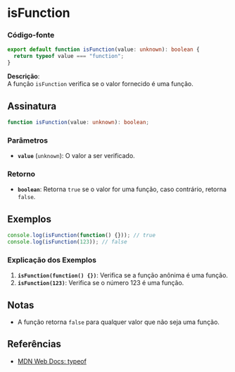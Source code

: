 # isFunction

### Código-fonte

```typescript
export default function isFunction(value: unknown): boolean {
  return typeof value === "function";
}
```

**Descrição**:  
A função `isFunction` verifica se o valor fornecido é uma função.

## Assinatura

```typescript
function isFunction(value: unknown): boolean;
```

### Parâmetros

- **`value`** (`unknown`): O valor a ser verificado.

### Retorno

- **`boolean`**: Retorna `true` se o valor for uma função, caso contrário, retorna `false`.

## Exemplos

```typescript
console.log(isFunction(function() {})); // true
console.log(isFunction(123)); // false
```

### Explicação dos Exemplos

1. **`isFunction(function() {})`**: Verifica se a função anônima é uma função.
2. **`isFunction(123)`**: Verifica se o número 123 é uma função.

## Notas

- A função retorna `false` para qualquer valor que não seja uma função.

## Referências

- [MDN Web Docs: typeof](https://developer.mozilla.org/en-US/docs/Web/JavaScript/Reference/Operators/typeof)
